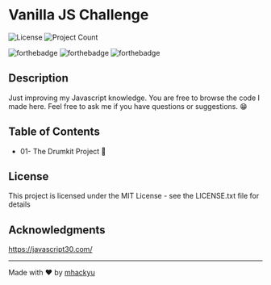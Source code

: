 
# Vanilla JS Challenge
![License](https://img.shields.io/badge/license-MIT-green.svg)  ![Project Count](https://img.shields.io/badge/project-1-ff69b4.svg)

![forthebadge](https://forthebadge.com/images/badges/built-with-love.svg)  ![forthebadge](https://forthebadge.com/images/badges/made-with-javascript.svg)  ![forthebadge](https://forthebadge.com/images/badges/check-it-out.svg)


  ## Description 
Just improving my Javascript knowledge. You are free to browse the code I made here. Feel free to ask me if you have questions or suggestions. 😁

## Table of Contents
* 01- The Drumkit Project :drum:

## License
This project is licensed under the MIT License - see the LICENSE.txt file for details

## Acknowledgments
https://javascript30.com/ 


---
Made with :heart: by [mhackyu](https://github.com/mhackyu)